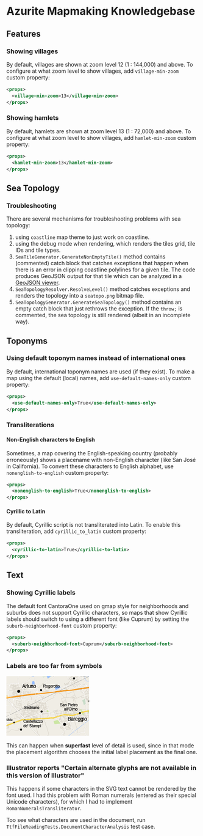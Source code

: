 # Azurite Mapmaking Knowledgebase

## Features
### Showing villages
By default, villages are shown at zoom level 12 (1 : 144,000) and above. To configure at what zoom level to show villages, add `village-min-zoom` custom property:
```xml 
<props>
  <village-min-zoom>13</village-min-zoom>
</props>
```
### Showing hamlets
By default, hamlets are shown at zoom level 13 (1 : 72,000) and above. To configure at what zoom level to show villages, add `hamlet-min-zoom` custom property:
```xml 
<props>
  <hamlet-min-zoom>13</hamlet-min-zoom>
</props>
```
## Sea Topology
### Troubleshooting
There are several mechanisms for troubleshooting problems with sea topology:
1. using `coastline` map theme to just work on coastline.
1. using the debug mode when rendering, which renders the tiles grid, tile IDs and tile types.
1. `SeaTileGenerator.GenerateNonEmptyTile()` method contains (commented) catch block that catches exceptions that happen when there is an error in clipping coastline polylines for a given tile. The code produces GeoJSON output for that tile which can be analyzed in a [GeoJSON viewer](http://geojson.io).
1. `SeaTopologyResolver.ResolveLevel()` method catches exceptions and renders the topology into a `seatopo.png` bitmap file.
1. `SeaTopologyGenerator.GenerateSeaTopology()` method contains an empty catch block that just rethrows the exception. If the `throw;` is commented, the sea topology is still rendered (albeit in an incomplete way). 

## Toponyms
### Using default toponym names instead of international ones
By default, international toponym names are used (if they exist). To make a map using the default (local) names, add `use-default-names-only` custom property:
```xml 
<props>
  <use-default-names-only>True</use-default-names-only>
</props>
```

### Transliterations

#### Non-English characters to English
Sometimes, a map covering the English-speaking country (probably erroneously) shows a placename with non-English character (like San José in California). To convert these characters to English alphabet, use `nonenglish-to-english` custom property:
```xml 
<props>
  <nonenglish-to-english>True</nonenglish-to-english>
</props>
```

#### Cyrillic to Latin
By default, Cyrillic script is not transliterated into Latin. To enable this transliteration, add `cyrillic_to_latin` custom property:
```xml 
<props>
  <cyrillic-to-latin>True</cyrillic-to-latin>
</props>
```

## Text

### Showing Cyrillic labels
The default font CantoraOne used on gmap style for neighborhoods and suburbs does not support Cyrillic characters, so maps that show Cyrillic labels should switch to using a different font (like Cuprum) by setting the `suburb-neighborhood-font` custom property:
```xml 
<props>
  <suburb-neighborhood-font>Cuprum</suburb-neighborhood-font>
</props>
```


### Labels are too far from symbols
![](/azurite/img/labels-too-far-from-symbols.png?raw=true)

This can happen when **superfast** level of detail is used, since in that mode the placement algorithm chooses 
the initial label placement as the final one.

### Illustrator reports "Certain alternate glyphs are not available in this version of Illustrator"
This happens if some characters in the SVG text cannot be rendered by the font used. I had this problem with Roman numerals (entered as their special Unicode characters), for which I had to implement `RomanNumeralsTransliterator`.

Too see what characters are used in the document, run `TtfFileReadingTests.DocumentCharacterAnalysis` test case.
